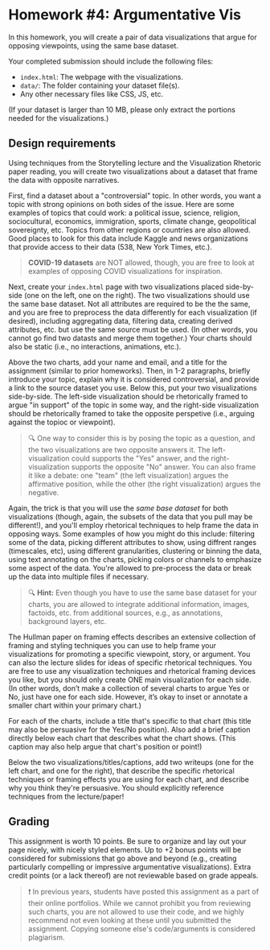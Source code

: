 # Homework #4: Argumentative Vis

In this homework, you will create a pair of data visualizations that argue for opposing viewpoints, using the same base dataset.

Your completed submission should include the following files:
* `index.html`: The webpage with the visualizations.
* `data/`: The folder containing your dataset file(s).
* Any other necessary files like CSS, JS, etc.

(If your dataset is larger than 10 MB, please only extract the portions needed for the visualizations.)

## Design requirements

Using techniques from the Storytelling lecture and the Visualization Rhetoric paper reading, you will create two visualizations about a dataset that frame the data with opposite narratives.

First, find a dataset about a "controversial" topic. In other words, you want a topic with strong opinions on both sides of the issue. Here are some examples of topics that could work: a political issue, science, religion, sociocultural, economics, immigration, sports, climate change, geopolitical sovereignty, etc. Topics from other regions or countries are also allowed. Good places to look for this data include Kaggle and news organizations that provide access to their data (538, New York Times, etc.).

> **COVID-19 datasets** are NOT allowed, though, you are free to look at examples of opposing COVID visualizations for inspiration.

Next, create your `index.html` page with two visualizations placed side-by-side (one on the left, one on the right). The two visualizations should use the same base dataset. Not all attributes are required to be the the same, and you are free to preprocess the data differently for each visualization (if desired), including aggregating data, filtering data, creating derived attributes, etc. but use the same source must be used. (In other words, you cannot go find two datasts and merge them together.) Your charts should also be static (i.e., no interactions, animations, etc.).

Above the two charts, add your name and email, and a title for the assignment (similar to prior homeworks). Then, in 1-2 paragraphs, briefly introduce your topic, explain why it is considered controversial, and provide a link to the source dataset you use. Below this, put your two visualizations side-by-side. The left-side visualization should be rhetorically framed to argue "in support" of the topic in some way, and the right-side visualization should be rhetorically framed to take the opposite perspetive (i.e., arguing against the topioc or viewpoint). 

> 🔍 One way to consider this is by posing the topic as a question, and the two visualizations are two opposite answers it. The left-visualization could supports the "Yes" answer, and the right-visualization supports the opposite "No" answer. You can also frame it like a debate: one "team" (the left visualization) argues the affirmative position, while the other (the right visualization) argues the negative. 

Again, the trick is that you will use the _same base dataset_ for both visualizations (though, again, the subsets of the data that you pull may be different!), and you'll employ rhetorical techniques to help frame the data in opposing ways. Some examples of how you might do this include: filtering some of the data, picking different attributes to show, using diffrent ranges (timescales, etc), using different granularities, clustering or binning the data, using text annotating on the charts, picking colors or channels to emphasize some aspect of the data. You're allowed to pre-process the data or break up the data into multiple files if necessary. 

> 🔍 **Hint:** Even though you have to use the same base dataset for your charts, you are allowed to integrate additional information, images, factoids, etc. from additional sources, e.g., as annotations, background layers, etc.

The Hullman paper on framing effects describes an extensive collection of framing and styling techniques you can use to help frame your visualizations for promoting a specific viewpoint, story, or argument. You can also the lecture slides for ideas of specific rhetorical techniques. You are free to use any visualization techniques and rhetorical framing devices you like, but you should only create ONE main visualization for each side. (In other words, don’t make a collection of several charts to argue Yes or No, just have one for each side. However, it’s okay to inset or annotate a smaller chart within your primary chart.)

For each of the charts, include a title that's specific to that chart (this title may also be persuasive for the Yes/No position). Also add a brief caption directly below each chart that describes what the chart shows. (This caption may also help argue that chart's position or point!)

Below the two visualizations/titles/captions, add two writeups (one for the left chart, and one for the right), that describe the specific rhetorical techniques or framing effects you are using for each chart, and describe why you think they're persuasive. You should explicitly reference techniques from the lecture/paper!

## Grading 

This assignment is worth 10 points. Be sure to organize and lay out your page nicely, with nicely styled elements. Up to +2 bonus points will be considered for submissions that go above and beyond (e.g., creating particularly compelling or impressive argumentative visualizations). Extra credit points (or a lack thereof) are not reviewable based on grade appeals.

> ❗️ In previous years, students have posted this assignment as a part of their online portfolios. While we cannot prohibit you from reviewing such charts, you are not allowed to use their code, and we highly recommend not even looking at these until you submitted the assignment. Copying someone else's code/arguments is considered plagiarism.

